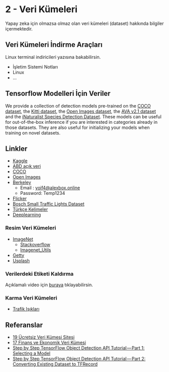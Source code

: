 # 2 - Veri Kümeleri

Yapay zeka için olmazsa olmaz olan veri kümeleri \(dataset\) hakkında bilgiler içermektedir.

## Veri Kümeleri İndirme Araçları

Linux terminal indiricileri yazısına bakabilirsin.

* İşletim Sistemi Notları
* Linux
* ...

## Tensorflow Modelleri İçin Veriler

We provide a collection of detection models pre-trained on the [COCO dataset](http://mscoco.org), the [Kitti dataset](http://www.cvlibs.net/datasets/kitti/), the [Open Images dataset](https://github.com/openimages/dataset), the [AVA v2.1 dataset](https://research.google.com/ava/) and the [iNaturalist Species Detection Dataset](https://github.com/visipedia/inat_comp/blob/master/2017/README.md#bounding-boxes). These models can be useful for out-of-the-box inference if you are interested in categories already in those datasets. They are also useful for initializing your models when training on novel datasets.

## Linkler

* [Kaggle](https://www.kaggle.com)
* [ABD açık veri](https://www.data.gov/)
* [COCO](http://cocodataset.org/)
* [Open Images](https://storage.googleapis.com/openimages/web/index.html)
* [Berkeley](https://bdd-data.berkeley.edu/)
  * Email : yoif4@alexbox.online
  * Password: Temp1234
* [Flicker](https://www.flickr.com/)
* [Bosch Small Traffic Lights Dataset](https://hci.iwr.uni-heidelberg.de/node/6132/download/ce3ac63791d0a77612a4f8a857ec2a7b)
* [Türkçe Kelimeler](https://drive.google.com/open?id=1TOEqrRNmwJOa08F1lYgLz_HNL3WOppoA)
* [Deeplearning](http://deeplearning.net/datasets/)

### Resim Veri Kümeleri

* [ImageNet](http://www.image-net.org/index)
  * [Stackoverflow](https://stackoverflow.com/a/48974854/9770490)
  * [Imagenet\_Utils](https://github.com/tzutalin/ImageNet_Utils)
* [Getty](https://www.gettyimages.com/)
* [Usplash](https://unsplash.com/)

### Verilerdeki Etiketi Kaldırma

Açıklamalı video için [buraya](https://www.youtube.com/watch?v=zphUGNbs4Do) tıklayabilirsin.

### Karma Veri Kümeleri

* [Trafik Işıkları](https://www.kaggle.com/mbornoe/lisa-traffic-light-dataset/version/2)

## Referanslar

* [19 Ücretsiz Veri Kümesi Sitesi](https://www.springboard.com/blog/free-public-data-sets-data-science-project/)
* [17 Finans ve Ekonomik Veri Kümesi](https://gengo.ai/datasets/17-best-finance-economic-datasets-for-machine-learning/?utm_campaign=c&utm_medium=quora&utm_source=rei)
* [Step by Step TensorFlow Object Detection API Tutorial — Part 1: Selecting a Model](https://medium.com/@WuStangDan/step-by-step-tensorflow-object-detection-api-tutorial-part-1-selecting-a-model-a02b6aabe39e)
* [Step by Step TensorFlow Object Detection API Tutorial — Part 2: Converting Existing Dataset to TFRecord](https://medium.com/@WuStangDan/step-by-step-tensorflow-object-detection-api-tutorial-part-2-converting-dataset-to-tfrecord-47f24be9248d)

